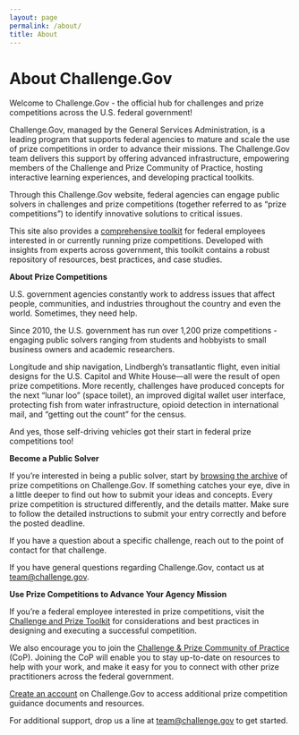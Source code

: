 ```yaml
---
layout: page
permalink: /about/
title: About
---
```

# About Challenge.Gov

Welcome to Challenge.Gov - the official hub for challenges and prize competitions across the U.S. federal government!

Challenge.Gov, managed by the General Services Administration, is a leading program that supports federal agencies to mature and scale the use of prize competitions in order to advance their missions. The Challenge.Gov team delivers this support by offering advanced infrastructure, empowering members of the Challenge and Prize Community of Practice, hosting interactive learning experiences, and developing practical toolkits.

Through this Challenge.Gov website, federal agencies can engage public solvers in challenges and prize competitions (together referred to as “prize competitions”) to identify innovative solutions to critical issues.

This site also provides a <a href="{{ site.baseurl }}/assets/document-library/ChallengeGov_Federal_Agency_Toolkit_13Oct2021.pdf">comprehensive toolkit</a> for federal employees interested in or currently running prize competitions. Developed with insights from experts across government, this toolkit contains a robust repository of resources, best practices, and case studies.

**About Prize Competitions**

U.S. government agencies constantly work to address issues that affect people, communities, and industries throughout the country and even the world. Sometimes, they need help.

Since 2010, the U.S. government has run over 1,200 prize competitions - engaging public solvers ranging from students and hobbyists to small business owners and academic researchers.

Longitude and ship navigation, Lindbergh’s transatlantic flight, even initial designs for the U.S. Capitol and White House—all were the result of open prize competitions. More recently, challenges have produced concepts for the next “lunar loo” (space toilet), an improved digital wallet user interface, protecting fish from water infrastructure, opioid detection in international mail, and “getting out the count” for the census.

And yes, those self-driving vehicles got their start in federal prize competitions too!

**Become a Public Solver**

If you’re interested in being a public solver, start by <a href="https://www.challenge.gov/?state=archived">browsing the archive</a> of prize competitions on Challenge.Gov. If something catches your eye, dive in a little deeper to find out how to submit your ideas and concepts. Every prize competition is structured differently, and the details matter. Make sure to follow the detailed instructions to submit your entry correctly and before the posted deadline.

If you have a question about a specific challenge, reach out to the point of contact for that challenge.

If you have general questions regarding Challenge.Gov, contact us at <a href="mailto:team@challenge.gov">team@challenge.gov</a>.

**Use Prize Competitions to Advance Your Agency Mission**

If you’re a federal employee interested in prize competitions, visit the <a href="{{ site.baseurl }}/assets/document-library/ChallengeGov_Federal_Agency_Toolkit_13Oct2021.pdf">Challenge and Prize Toolkit</a> for considerations and best practices in designing and executing a successful competition.

We also encourage you to join the <a href="{{ site.baseurl }}/community">Challenge & Prize Community of Practice</a> (CoP). Joining the CoP will enable you to stay up-to-date on resources to help with your work, and make it easy for you to connect with other prize practitioners across the federal government.

<a href="https://portal.challenge.gov/sign-in/new">Create an account</a> on Challenge.Gov to access additional prize competition guidance documents and resources.

For additional support, drop us a line at <a href="mailto:team@challenge.gov">team@challenge.gov</a> to get started.
